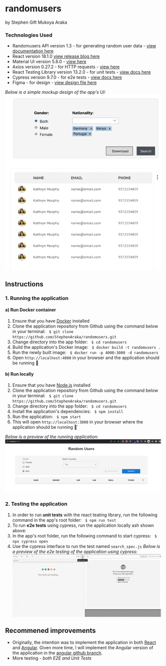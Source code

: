 # randomusers
by Stephen Gift Mukoya Araka 


### Technologies Used
- Randomusers API version 1.3 - for generating random user data -  [view documentation here](https://randomuser.me/documentation)
- React version 18.1.0 [view release blog here](https://reactjs.org/blog/2022/03/29/react-v18.html)
- Material UI version 5.8.0 - [view here](https://mui.com/material-ui/)
- Axios version 0.27.2 - for HTTP requests - [view here](https://github.com/axios/axios)
- React Testing Library version 13.2.0 - for unit tests - [view docs here](https://testing-library.com/docs/react-testing-library/intro/)
- Cypress version 9.7.0 - for e2e tests - [view docs here](https://docs.cypress.io/)
- Figma - for design - [view design file here](https://www.figma.com/file/JgPhxtsUmiRqG8knkPhH7F/Jumia?node-id=0%3A1)


_Below is a simple mockup design of the app's UI:_
![application UI design](docs/images/design.png)

## Instructions
### 1. Running the application
#### a) Run Docker container 
1. Ensure that you have [Docker](https://www.docker.com/get-started/) installed
2. Clone the application repository from Github using the command below in your terminal:
&nbsp; `$ git clone https://github.com/StephenAraka/randomusers.git`
3. Change directory into the app folder:
&nbsp; `$ cd randomusers`
4. Build the application's Docker image:
&nbsp; `$ docker build -t randomusers .`
5. Run the newly built image:
&nbsp; `$ docker run -p 4000:3000 -d randomusers`
6. Open `http://localhost:4000` in your browser and the application should be running 🚀

#### b) Run locally 
1. Ensure that you have [Node.js](alendar.google.com) installed
2. Clone the application repository from Github using the command below in your terminal:
&nbsp; `$ git clone https://github.com/StephenAraka/randomusers.git`
3. Change directory into the app folder:
&nbsp; `$ cd randomusers`
4. Install the application's dependencies:
&nbsp; `$ npm install`
5. Run the application:
&nbsp; `$ npm start`
6. This will open `http://localhost:3000` in your browser where the application should be running 🤟`

_Below is a preview of the running application:_
![running application](docs/images/app-running.png)

### 2. Testing the application
1. In order to run **unit tests** with the react teating library, run the following command in the app's root folder:
&nbsp; `$ npm run test`
2. To run **e2e tests** using cypress, run the application locally ash shown above:
3. In the app's root folder, run the following command to start cypress:
&nbsp; `$ npx cypress open`
4. Use the cypress interface to run the test named `search_spec.js`
_Below is a preview of the e2e testing of the application using cypress:_
![cypress E2E tests](docs/images//e2e.gif)


## Recommened improvements
- Originally, the intention was to implement the application in both [React](https://github.com/StephenAraka/randomusers/tree/react) and [Angular](https://github.com/StephenAraka/randomusers/tree/angular). Given more time, I will implement the Angular version of the application in the [angular github branch](https://github.com/StephenAraka/randomusers/tree/angular).
- More testing - _both E2E and Unit Tests_
